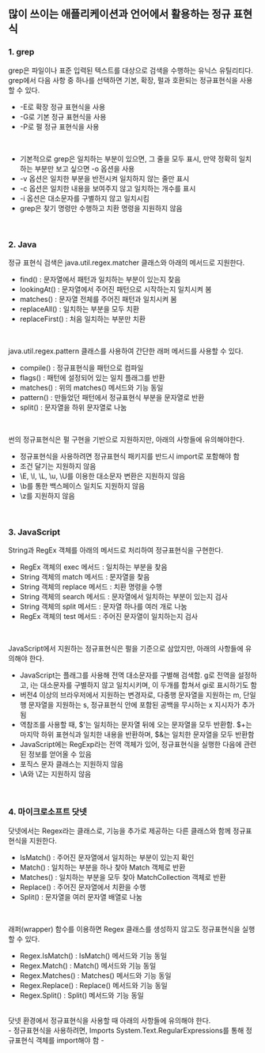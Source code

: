 ## 많이 쓰이는 애플리케이션과 언어에서 활용하는 정규 표현식
### 1. grep
grep은 파일이나 표준 입력된 텍스트를 대상으로 검색을 수행하는 유닉스 유틸리티다. grep에서 다음 사항 중 하나를 선택하면 기본, 확장, 펄과 호환되는 정규표현식을 사용할 수 있다.</br>
- -E로 확장 정규 표현식을 사용
- -G로 기본 정규 표현식을 사용
- -P로 펄 정규 표현식을 사용

</br>

- 기본적으로 grep은 일치하는 부분이 있으면, 그 줄을 모두 표시, 만약 정확히 일치하는 부분만 보고 싶으면 -o 옵션을 사용
- -v 옵션은 일치한 부분을 반전시켜 일치하지 않는 줄만 표시
- -c 옵션은 일치한 내용을 보여주지 않고 일치하는 개수를 표시
- -i 옵션은 대소문자를 구별하지 않고 일치시킴
- grep은 찾기 명령만 수행하고 치환 명령을 지원하지 않음

</br>

### 2. Java
정규 표현식 검색은 java.util.regex.matcher 클래스와 아래의 메서드로 지원한다.</br>
- find() : 문자열에서 패턴과 일치하는 부분이 있는지 찾음
- lookingAt() : 문자열에서 주어진 패턴으로 시작하는지 일치시켜 봄
- matches() : 문자열 전체를 주어진 패턴과 일치시켜 봄
- replaceAll() : 일치하는 부분을 모두 치환
- replaceFirst() : 처음 일치하는 부분만 치환

</br>

java.util.regex.pattern 클래스를 사용하여 간단한 래퍼 메서드를 사용할 수 있다.</br>
- compile() : 정규표현식을 패턴으로 컴파일
- flags() : 패턴에 설정되어 있는 일치 플래그를 반환
- matches() : 위의 matches() 메서드와 기능 동일
- pattern() : 만들었던 패턴에서 정규표현식 부분을 문자열로 반환
- split() : 문자열을 하위 문자열로 나눔

</br>

썬의 정규표현식은 펄 구현을 기반으로 지원하지만, 아래의 사항들에 유의해야한다.
- 정규표현식을 사용하려면 정규표현식 패키지를 반드시 import로 포함해야 함
- 조건 달기는 지원하지 않음
- \E, \l, \L, \u, \U를 이용한 대소문자 변환은 지원하지 않음
- \b를 통한 백스페이스 일치도 지원하지 않음
- \z를 지원하지 않음

</br>

### 3. JavaScript
String과 RegEx 객체를 아래의 메서드로 처리하여 정규표현식을 구현한다.</br>
- RegEx 객체의 exec 메서드 : 일치하는 부분을 찾음
- String 객체의 match 메서드 : 문자열을 찾음
- String 객체의 replace 메서드 : 치환 명령을 수행
- String 객체의 search 메서드 : 문자열에서 일치하는 부분이 있는지 검사
- String 객체의 split 메서드 : 문자열 하나를 여러 개로 나눔
- RegEx 객체의 test 메서드 : 주어진 문자열이 일치하는지 검사

</br>

JavaScript에서 지원하는 정규표현식은 펄을 기준으로 삼았지만, 아래의 사항들에 유의해야 한다.</br>
- JavaScript는 플래그를 사용해 전역 대소문자를 구별해 검색함. g로 전역을 설정하고, i는 대소문자를 구별하지 않고 일치시키며, 이 두개를 합쳐서 gi로 표시하기도 함
- 버전4 이상의 브라우저에서 지원하는 변경자로, 다중행 문자열을 지원하는 m, 단일행 문자열을 지원하는 s, 정규표현식 안에 포함된 공백을 무시하는 x 지시자가 추가됨
- 역참조를 사용할 때, $'는 일치하는 문자열 뒤에 오는 문자열을 모두 반환함. $+는 마지막 하위 표현식과 일치한 내용을 반환하며, $&는 일치한 문자열을 모두 반환함
- JavaScript에는 RegExp라는 전역 객체가 있어, 정규표현식을 실행한 다음에 관련된 정보를 얻어올 수 있음
- 포직스 문자 클래스는 지원하지 않음
- \A와 \Z는 지원하지 않음

</br>

### 4. 마이크로소프트 닷넷
닷넷에서는 Regex라는 클래스로, 기능을 추가로 제공하는 다른 클래스와 함께 정규표현식을 지원한다.</br>
- IsMatch() : 주어진 문자열에서 일치하는 부분이 있는지 확인
- Match() : 일치하는 부분을 하나 찾아 Match 객체로 반환
- Matches() : 일치하는 부분을 모두 찾아 MatchCollection 객체로 반환
- Replace() : 주어진 문자열에서 치환을 수행
- Split() : 문자열을 여러 문자열 배열로 나눔

</br>

래퍼(wrapper) 함수를 이용하면 Regex 클래스를 생성하지 않고도 정규표현식을 실행할 수 있다.</br>
- Regex.IsMatch() : IsMatch() 메서드와 기능 동일
- Regex.Match() : Match() 메서드와 기능 동일
- Regex.Matches() : Matches() 메서드와 기능 동일
- Regex.Replace() : Replace() 메서드와 기능 동일
- Regex.Split() : Split() 메서드와 기능 동일

</br>
닷넷 환경에서 정규표현식을 사용할 때 아래의 사항들에 유의해야 한다.</br>
- 정규표현식을 사용하려면, Imports System.Text.RegularExpressions를 통해 정규표현식 객체를 import해야 함
- 
